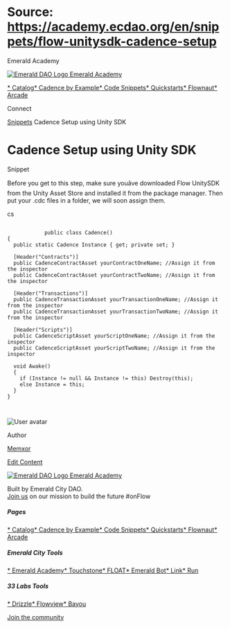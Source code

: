 # Source: https://academy.ecdao.org/en/snippets/flow-unitysdk-cadence-setup

Emerald Academy





[![Emerald DAO Logo](/ea-logo.png)
Emerald Academy](/en/)


[* Catalog](/en/catalog)[* Cadence by Example](/en/cadence-by-example)[* Code Snippets](/en/snippets)[* Quickstarts](/en/quickstarts)[* Flownaut](https://flownaut.ecdao.org)[* Arcade](https://arcade.ecdao.org)

Connect



[Snippets](/en/snippets)
Cadence Setup using Unity SDK

# Cadence Setup using Unity SDK

Snippet

Before you get to this step, make sure youâve downloaded Flow UnitySDK from the Unity Asset Store and installed it from the package manager.
Then put your .cdc files in a folder, we will soon assign them.

cs

```
		
			public class Cadence()
{
  public static Cadence Instance { get; private set; }

  [Header("Contracts")]
  public CadenceContractAsset yourContractOneName; //Assign it from the inspector
  public CadenceContractAsset yourContractTwoName; //Assign it from the inspector

  [Header("Transactions")]
  public CadenceTransactionAsset yourTransactionOneName; //Assign it from the inspector
  public CadenceTransactionAsset yourTransactionTwoName; //Assign it from the inspector

  [Header("Scripts")]
  public CadenceScriptAsset yourScriptOneName; //Assign it from the inspector
  public CadenceScriptAsset yourScriptTwoName; //Assign it from the inspector

  void Awake()
  {
    if (Instance != null && Instance != this) Destroy(this);
    else Instance = this;
  }
}
		 
	
```

![User avatar](https://i.imgur.com/Nfww3sn.png)

Author

[Memxor](https://twitter.com/memxor_)

[Edit Content](https://github.com/emerald-dao/emerald-academy-v2/tree/main/src/lib/content/snippets/flow-unitysdk-cadence-setup/readme.md)



[![Emerald DAO Logo](/ea-logo.png)
Emerald Academy](/en/)

Built by Emerald City DAO.  
[Join us](https://discord.gg/emerald-city-906264258189332541) on our mission to build the future #onFlow

##### Pages

[* Catalog](/en/catalog)[* Cadence by Example](/en/cadence-by-example)[* Code Snippets](/en/snippets)[* Quickstarts](/en/quickstarts)[* Flownaut](https://flownaut.ecdao.org)[* Arcade](https://arcade.ecdao.org)


##### Emerald City Tools

[* Emerald Academy](https://academy.ecdao.org/)[* Touchstone](https://touchstone.city/)[* FLOAT](https://floats.city/)[* Emerald Bot](https://bot.ecdao.org/)[* Link](https://link.ecdao.org/)[* Run](https://run.ecdao.org/)


##### 33 Labs Tools

[* Drizzle](https://drizzle33.app/)[* Flowview](https://flowview.app/)[* Bayou](https://bayou33.app/)

[Join the community](https://discord.gg/emerald-city-906264258189332541)